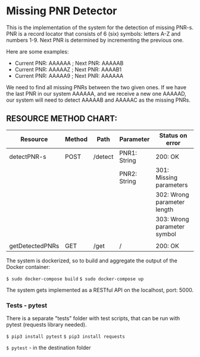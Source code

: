 # Missing PNR Detector

This is the implementation of the system for the detection of missing PNR-s. PNR is a record locator
that consists of 6 (six) symbols: letters A-Z and numbers 1-9. Next PNR is determined by
incrementing the previous one.

Here are some examples:

- Current PNR: AAAAAA ; Next PNR: AAAAAB
- Current PNR: AAAAAZ ; Next PNR: AAAAB1
- Current PNR: AAAAA9 ; Next PNR: AAAAAA

We need to find all missing PNRs between the two given ones. If we have the last PNR in our
system AAAAAA, and we receive a new one AAAAAD, our system will need to detect
AAAAAB and AAAAAC as the missing PNRs.


## RESOURCE METHOD CHART:

| Resource        | Method | Path    | Parameter    | Status on error             |
| --------------- | ------ | ------- | ------------ | --------------------------- |
| detectPNR-s     | POST   | /detect | PNR1: String | 200: OK                     |
|                 |        |         | PNR2: String | 301: Missing parameters     |
|                 |        |         |              | 302: Wrong parameter length |
|                 |        |         |              | 303: Wrong parameter symbol |
|                 |        |         |              |                             |
| getDetectedPNRs | GET    | /get    | /            | 200: OK                     |

The system is dockerized, so to build and aggregate the output of the Docker container:

`$ sudo docker-compose build`
`$ sudo docker-compose up`

The system gets implemented as a RESTful API on the localhost, port: 5000.


### Tests - pytest

There is a separate "tests" folder with test scripts, that can be run with pytest (requests library needed).

`$ pip3 install pytest`
`$ pip3 install requests`

`$ pytest` - in the destination folder
